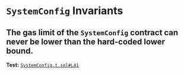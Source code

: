 # `SystemConfig` Invariants

## The gas limit of the `SystemConfig` contract can never be lower than the hard-coded lower bound.
**Test:** [`SystemConfig.t.sol#L41`](../contracts/test/invariants/SystemConfig.t.sol#L41)

